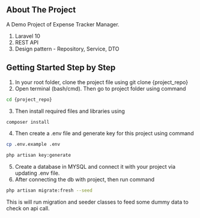 
## About The Project

A Demo Project of Expense Tracker Manager.
1. Laravel 10
2. REST API
3. Design pattern - Repository, Service, DTO

## Getting Started Step by Step
1. In your root folder, clone the project file using git clone {project_repo}
2. Open terminal (bash/cmd). Then go to project folder using command

```sh
cd {project_repo}
```

3. Then install required files and libraries using 

```sh
composer install
```

4. Then create a .env file and generate key for this project using command 

```sh
cp .env.example .env

php artisan key:generate
```
5. Create a database in MYSQL and connect it with your project via updating .env file.
6. After connecting the db with project, then run command 

```sh
php artisan migrate:fresh --seed
```
This is will run migration and seeder classes to feed some dummy data to check on api call.


